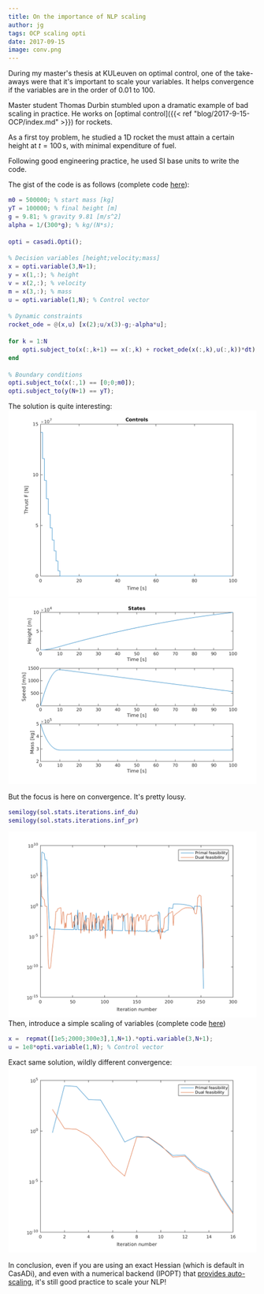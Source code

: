 ```yaml
---
title: On the importance of NLP scaling
author: jg
tags: OCP scaling opti
date: 2017-09-15
image: conv.png
---
```


During my master's thesis at KULeuven on optimal control,
one of the take-aways were that it's important to scale your variables.
It helps convergence if the variables are in the order of 0.01 to 100.

<!--more-->

Master student Thomas Durbin stumbled upon a dramatic example of bad scaling in practice.
He works on [optimal control]({{< ref "blog/2017-9-15-OCP/index.md" >}}) for rockets.

As a first toy problem, he studied a 1D rocket the must attain a certain height at $t=100\,\mathrm{s}$, with minimal expenditure of fuel.

Following good engineering practice, he used SI base units to write the code.


The gist of the code is as follows (complete code [here](rocket.m)):
```matlab
m0 = 500000; % start mass [kg]
yT = 100000; % final height [m]
g = 9.81; % gravity 9.81 [m/s^2]
alpha = 1/(300*g); % kg/(N*s);

opti = casadi.Opti();

% Decision variables [height;velocity;mass]
x = opti.variable(3,N+1);
y = x(1,:); % height
v = x(2,:); % velocity
m = x(3,:); % mass
u = opti.variable(1,N); % Control vector

% Dynamic constraints
rocket_ode = @(x,u) [x(2);u/x(3)-g;-alpha*u];

for k = 1:N
    opti.subject_to(x(:,k+1) == x(:,k) + rocket_ode(x(:,k),u(:,k))*dt);
end

% Boundary conditions
opti.subject_to(x(:,1) == [0;0;m0]);
opti.subject_to(y(N+1) == yT);
```

The solution is quite interesting:
![optimal controls of rocket problem](controls.png)
![optimal states of rocket problem](states.png)

But the focus is here on convergence. It's pretty lousy.

```matlab
semilogy(sol.stats.iterations.inf_du)
semilogy(sol.stats.iterations.inf_pr)
```
![Convergence](conv.png)
Then, introduce a simple scaling of variables (complete code [here](rocket_scaled.m))

```matlab
x =  repmat([1e5;2000;300e3],1,N+1).*opti.variable(3,N+1);
u = 1e8*opti.variable(1,N); % Control vector
```

Exact same solution, wildly different convergence:
![Convergence](conv_scaled.png)

In conclusion, even if you are using an exact Hessian (which is default in CasADi), and even with a numerical backend (IPOPT) that [provides auto-scaling](https://www.coin-or.org/Ipopt/documentation/node43.html), it's still good practice to scale your NLP!
